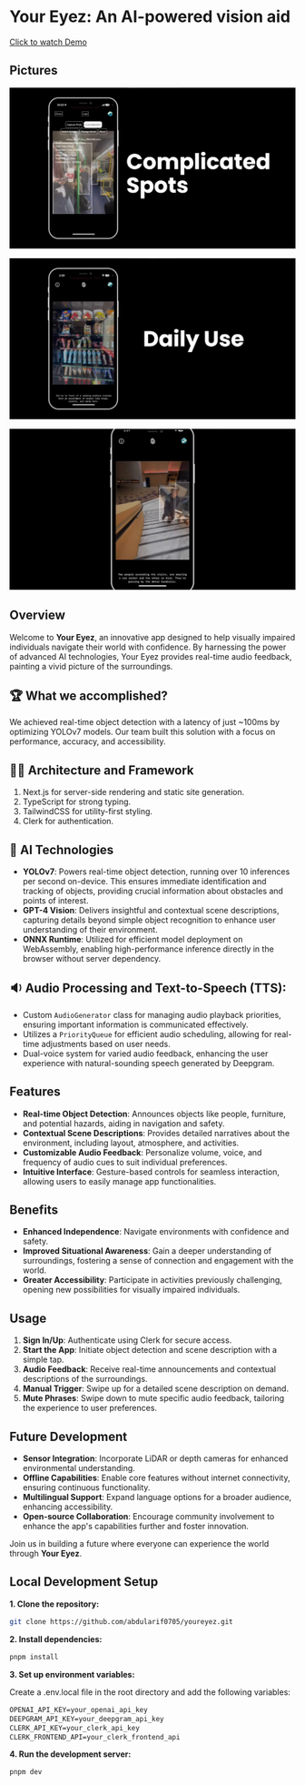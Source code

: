 # Your Eyez: An AI-powered vision aid

[Click to watch Demo](https://youtu.be/1F4wq1y6iRo&t=80s)

## Pictures

![Complicated](img/complicated.jpg)

![vending](img/vending_machine.jpg)

![Stairs](img/scan_ppl.jpg)

## Overview

Welcome to **Your Eyez**, an innovative app designed to help visually impaired individuals navigate their world with confidence. By harnessing the power of advanced AI technologies, Your Eyez provides real-time audio feedback, painting a vivid picture of the surroundings.

## 🏆 What we accomplished?

We achieved real-time object detection with a latency of just ~100ms by optimizing YOLOv7 models. Our team built this solution with a focus on performance, accuracy, and accessibility.

## 👷‍♂️ Architecture and Framework

1. Next.js for server-side rendering and static site generation.
2. TypeScript for strong typing.
3. TailwindCSS for utility-first styling.
4. Clerk for authentication.

## 🤖 AI Technologies

- **YOLOv7**: Powers real-time object detection, running over 10 inferences per second on-device. This ensures immediate identification and tracking of objects, providing crucial information about obstacles and points of interest.
- **GPT-4 Vision**: Delivers insightful and contextual scene descriptions, capturing details beyond simple object recognition to enhance user understanding of their environment.
- **ONNX Runtime**: Utilized for efficient model deployment on WebAssembly, enabling high-performance inference directly in the browser without server dependency.

## 🔉 Audio Processing and Text-to-Speech (TTS):

- Custom `AudioGenerator` class for managing audio playback priorities, ensuring important information is communicated effectively.
- Utilizes a `PriorityQueue` for efficient audio scheduling, allowing for real-time adjustments based on user needs.
- Dual-voice system for varied audio feedback, enhancing the user experience with natural-sounding speech generated by Deepgram.

## Features

- **Real-time Object Detection**: Announces objects like people, furniture, and potential hazards, aiding in navigation and safety.
- **Contextual Scene Descriptions**: Provides detailed narratives about the environment, including layout, atmosphere, and activities.
- **Customizable Audio Feedback**: Personalize volume, voice, and frequency of audio cues to suit individual preferences.
- **Intuitive Interface**: Gesture-based controls for seamless interaction, allowing users to easily manage app functionalities.

## Benefits

- **Enhanced Independence**: Navigate environments with confidence and safety.
- **Improved Situational Awareness**: Gain a deeper understanding of surroundings, fostering a sense of connection and engagement with the world.
- **Greater Accessibility**: Participate in activities previously challenging, opening new possibilities for visually impaired individuals.

## Usage

1. **Sign In/Up**: Authenticate using Clerk for secure access.
2. **Start the App**: Initiate object detection and scene description with a simple tap.
3. **Audio Feedback**: Receive real-time announcements and contextual descriptions of the surroundings.
4. **Manual Trigger**: Swipe up for a detailed scene description on demand.
5. **Mute Phrases**: Swipe down to mute specific audio feedback, tailoring the experience to user preferences.

## Future Development

- **Sensor Integration**: Incorporate LiDAR or depth cameras for enhanced environmental understanding.
- **Offline Capabilities**: Enable core features without internet connectivity, ensuring continuous functionality.
- **Multilingual Support**: Expand language options for a broader audience, enhancing accessibility.
- **Open-source Collaboration**: Encourage community involvement to enhance the app's capabilities further and foster innovation.

Join us in building a future where everyone can experience the world through **Your Eyez**.

## Local Development Setup

**1. Clone the repository:**

```bash
git clone https://github.com/abdularif0705/youreyez.git
```

**2. Install dependencies:**

```bash
pnpm install
```

**3. Set up environment variables:**

Create a .env.local file in the root directory and add the following variables:

```
OPENAI_API_KEY=your_openai_api_key
DEEPGRAM_API_KEY=your_deepgram_api_key
CLERK_API_KEY=your_clerk_api_key
CLERK_FRONTEND_API=your_clerk_frontend_api
```

**4. Run the development server:**

```bash
pnpm dev
```
